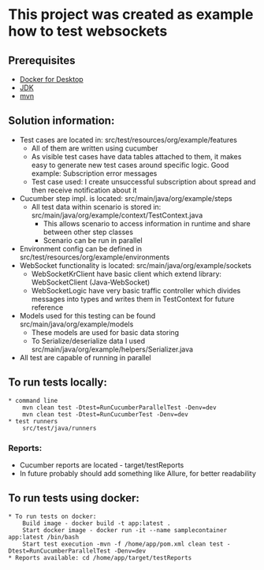 # This project was created as example how to test websockets

## Prerequisites
* [Docker for Desktop](https://www.docker.com/get-started)
* [JDK](https://www.oracle.com/java/technologies/downloads/)
* [mvn](https://maven.apache.org/download.cgi)

## Solution information:
* Test cases are located in: src/test/resources/org/example/features
  * All of them are written using cucumber
  * As visible test cases have data tables attached to them, it makes easy to generate new test cases around
specific logic. Good example: Subscription error messages
  * Test case used:  I create unsuccessful subscription about spread and then receive notification about it
* Cucumber step impl. is located: src/main/java/org/example/steps
  * All test data within scenario is stored in: src/main/java/org/example/context/TestContext.java
    * This allows scenario to access information in runtime and share between other step classes
    * Scenario can be run in parallel 
* Environment config can be defined in src/test/resources/org/example/environments
* WebSocket functionality is located: src/main/java/org/example/sockets 
  * WebSocketKrClient have basic client which extend library: WebSocketClient (Java-WebSocket)
  * WebSocketLogic have very basic traffic controller which divides messages into types and writes them in 
TestContext for future reference
* Models used for this testing can be found src/main/java/org/example/models
  * These models are used for basic data storing
  * To Serialize/deserialize data I used src/main/java/org/example/helpers/Serializer.java
* All test are capable of running in parallel 



## To run tests locally:
    * command line
        mvn clean test -Dtest=RunCucumberParallelTest -Denv=dev 
        mvn clean test -Dtest=RunCucumberTest -Denv=dev
    * test runners
        src/test/java/runners
### Reports:
* Cucumber reports are located - target/testReports
* In future probably should add something like Allure, for better readability

## To run tests using docker:
    * To run tests on docker:
        Build image - docker build -t app:latest .
        Start docker image - docker run -it --name samplecontainer app:latest /bin/bash
        Start test execution -mvn -f /home/app/pom.xml clean test -Dtest=RunCucumberParallelTest -Denv=dev
    * Reports available: cd /home/app/target/testReports


    
